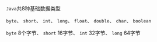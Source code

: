 `Java`共8种基础数据类型

`byte`、 `short`、 `int`、 `long`、 `float`、 `double`、 `char`、 `boolean`

`byte` 8个字节、 `short` 16字节、 `int` 32字节、 `long` 64字节